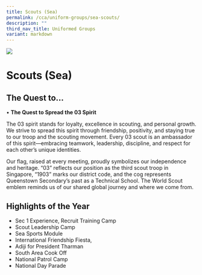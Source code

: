 ```yaml
---
title: Scouts (Sea)
permalink: /cca/uniform-groups/sea-scouts/
description: ""
third_nav_title: Uniformed Groups
variant: markdown
---
```

![](/images/CCA/scout.png)

Scouts (Sea)
============

## **The Quest to...**

•	**The Quest to Spread the 03 Spirit**

The 03 spirit stands for loyalty, excellence in scouting, and personal growth. We strive to spread this spirit through friendship, positivity, and staying true to our troop and the scouting movement. Every 03 scout is an ambassador of this spirit—embracing teamwork, leadership, discipline, and respect for each other’s unique identities.

Our flag, raised at every meeting, proudly symbolizes our independence and heritage. “03” reflects our position as the third scout troop in Singapore, “1903” marks our district code, and the cog represents Queenstown Secondary’s past as a Technical School. The World Scout emblem reminds us of our shared global journey and where we come from.

 



**Highlights of the Year**
----------
* Sec 1 Experience, Recruit Training Camp
* Scout Leadership Camp 
* Sea Sports Module
* International Friendship Fiesta, 
* Adiji for President Tharman
* South Area Cook Off
* National Patrol Camp
* National Day Parade







